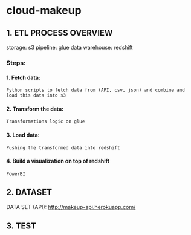 # cloud-makeup



## 1. ETL PROCESS OVERVIEW

storage: s3
pipeline: glue
data warehouse: redshift

### Steps: 

#### 1. Fetch data: 
	Python scripts to fetch data from (API, csv, json) and combine and load this data into s3
#### 2. Transform the data:
	Transformations logic on glue
#### 3. Load data:
	Pushing the transformed data into redshift
#### 4. Build a visualization on top of redshift
	PowerBI


## 2. DATASET

DATA SET (API): http://makeup-api.herokuapp.com/

## 3. TEST